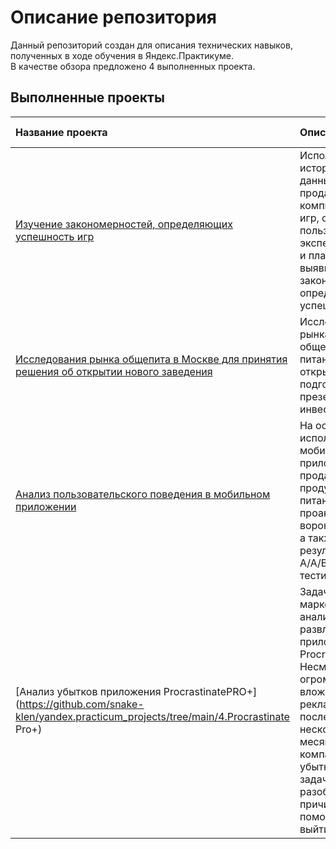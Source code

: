 # Описание репозитория

Данный репозиторий создан для описания технических навыков, полученных в ходе обучения в Яндекс.Практикуме.\
В качестве обзора предложено 4 выполненных проекта.

## Выполненные проекты

| Название проекта | Описание | Используемые библиотеки |
| :-------------------- | :--------------------- |:---------------------------|
| [Изучение закономерностей, определяющих успешность игр](https://github.com/snake-klen/yandex.practicum_projects/tree/main/1.Games) | Используя исторические данные о продажах компьютерных игр, оценки пользователей и экспертов, жанры и платформы, выявить закономерности, определяющие успешность игры  | Python, Pandas, NumPy, Matplotlib|
| [Исследования рынка общепита в Москве для принятия решения об открытии нового заведения](https://github.com/snake-klen/yandex.practicum_projects/tree/main/2.Project_cafe_Moscow) | Исследование рынка общественного питания на основе открытых данных, подготовка презентации для инвесторов |Python, Pandas, Seaborn, Plotly|
| [Анализ пользовательского поведения в мобильном приложении](https://github.com/snake-klen/yandex.practicum_projects/tree/main/3.Mobile_app_actions) | На основе данных использования мобильного приложения для продажи продуктов питания проанализировать воронку продаж, а также оценить результаты A/A/B-тестирования |Python, Pandas, Matplotlib, Seaborn, Plotly, Scipy|
| [Анализ убытков приложения ProcrastinatePRO+](https://github.com/snake-klen/yandex.practicum_projects/tree/main/4.Procrastinate Pro+) | Задача для маркетингового аналитика развлекательного приложения Procrastinate Pro+. Несмотря на огромные вложения в рекламу, последние несколько месяцев компания терпит убытки. Ваша задача — разобраться в причинах и помочь компании выйти в плюс. |Python, Pandas, Matplotlib, когортный анализ, юнит-экономика, продуктовые метрики|
